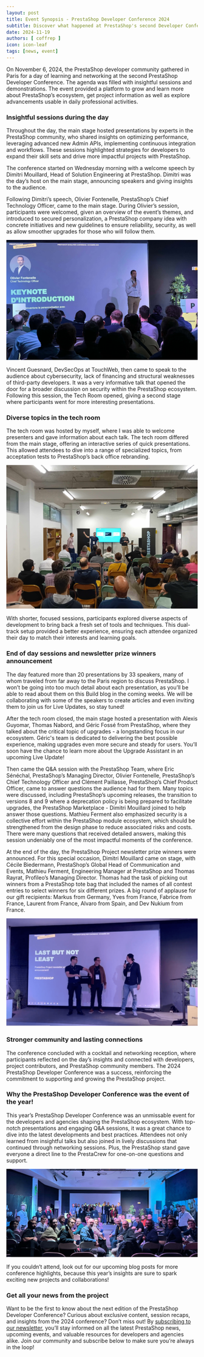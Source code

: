 ```yaml
---
layout: post
title: Event Synopsis - PrestaShop Developer Conference 2024
subtitle: Discover what happened at PrestaShop's second Developer Conference in Paris
date: 2024-11-19
authors: [ coffrep ]
icon: icon-leaf
tags: [news, event]
---
```


On November 6, 2024, the PrestaShop developer community gathered in Paris for a day of learning and networking at the second PrestaShop Developer Conference. The agenda was filled with insightful sessions and demonstrations. The event provided a platform to grow and learn more about PrestaShop’s ecosystem, get project information as well as explore advancements usable in daily professional activities.

### Insightful sessions during the day

Throughout the day, the main stage hosted presentations by experts in the PrestaShop community, who shared insights on optimizing performance, leveraging advanced new Admin APIs, implementing continuous integration and workflows. These sessions highlighted strategies for developers to expand their skill sets and drive more impactful projects with PrestaShop.

The conference started on Wednesday morning with a welcome speech by Dimitri Mouillard, Head of Solution Engineering at PrestaShop. Dimitri was the day’s host on the main stage, announcing speakers and giving insights to the audience. 

Following Dimitri’s speech, Olivier Fontenelle, PrestaShop’s Chief Technology Officer, came to the main stage. During Olivier’s session, participants were welcomed, given an overview of the event’s themes, and introduced to secured personalization, a PrestaShop company idea with concrete initiatives and new guidelines to ensure reliability, security, as well as allow smoother upgrades for those who will follow them. 

![Introduction_Keynote_photo](/assets/images/2024/11/olivierfontenellekeynote.jpg)

Vincent Guesnard, DevSecOps at TouchWeb, then came to speak to the audience about cybersecurity, lack of financing and structural weaknesses of third-party developers. It was a very informative talk that opened the door for a broader discussion on security within the PrestaShop ecosystem. Following this session, the Tech Room opened, giving a second stage where participants went for more interesting presentations.

### Diverse topics in the tech room

The tech room was hosted by myself, where I was able to welcome presenters and gave information about each talk. The tech room differed from the main stage, offering an interactive series of quick presentations. This allowed attendees to dive into a range of specialized topics, from acceptation tests to PrestaShop’s back office rebranding. 

![Tech_Room_Checkout](/assets/images/2024/11/TechRoomCheckout.jpg)

With shorter, focused sessions, participants explored diverse aspects of development to bring back a fresh set of tools and techniques. This dual-track setup provided a better experience, ensuring each attendee organized their day to match their interests and learning goals.

### End of day sessions and newsletter prize winners announcement

The day featured more than 20 presentations by 33 speakers, many of whom traveled from far away to the Paris region to discuss PrestaShop. I won’t be going into too much detail about each presentation, as you’ll be able to read about them on this Build blog in the coming weeks. We will be collaborating with some of the speakers to create articles and even inviting them to join us for Live Updates, so stay tuned!

After the tech room closed, the main stage hosted a presentation with Alexis Guyomar, Thomas Nabord, and Géric Fossé from PrestaShop, where they talked about the critical topic of upgrades - a longstanding focus in our ecosystem. Géric's team is dedicated to delivering the best possible experience, making upgrades even more secure and steady for users. You’ll soon have the chance to learn more about the Upgrade Assistant in an upcoming Live Update! 

Then came the Q&A session with the PrestaShop Team, where Eric Sénéchal, PrestaShop’s Managing Director, Olivier Fontenelle, PrestaShop’s Chief Technology Officer and Clément Paillasse, PrestaShop’s Chief Product Officer, came to answer questions the audience had for them. Many topics were discussed, including PrestaShop’s upcoming releases, the transition to versions 8 and 9 where a deprecation policy is being prepared to facilitate upgrades, the PrestaShop Marketplace - Dimitri Mouillard joined to help answer those questions. Mathieu Ferment also emphasized security is a collective effort within the PrestaShop module ecosystem, which should be strengthened from the design phase to reduce associated risks and costs. There were many questions that received detailed answers, making this session undeniably one of the most impactful moments of the conference.

At the end of the day, the PrestaShop Project newsletter prize winners were announced. For this special occasion, Dimitri Mouillard came on stage, with Cécile Biedermann, PrestaShop’s Global Head of Communication and Events, Mathieu Ferment, Engineering Manager at PrestaShop and Thomas Rayrat, Profileo’s Managing Director. Thomas had the task of picking out winners from a PrestaShop tote bag that included the names of all contest entries to select winners for six different prizes. A big round of applause for our gift recipients: Markus from Germany, Yves from France, Fabrice from France, Laurent from France, Alvaro from Spain, and Dev Nukium from France.

![Event_Prize_Draw](/assets/images/2024/11/PrizeDrawDeveloperConference.png)

### Stronger community and lasting connections

The conference concluded with a cocktail and networking reception, where participants reflected on the day’s insights and connected with developers, project contributors, and PrestaShop community members. The 2024 PrestaShop Developer Conference was a success, reinforcing the commitment to supporting and growing the PrestaShop project. 

### Why the PrestaShop Developer Conference was the event of the year!

This year’s PrestaShop Developer Conference was an unmissable event for the developers and agencies shaping the PrestaShop ecosystem. With top-notch presentations and engaging Q&A sessions, it was a great chance to dive into the latest developments and best practices. Attendees not only learned from insightful talks but also joined in lively discussions that continued through networking sessions. Plus, the PrestaShop stand gave everyone a direct line to the PrestaCrew for one-on-one questions and support.

![Developer_Conference_Group](/assets/images/2024/11/DeveloperConferenceGroupPicture.jpg)

If you couldn’t attend, look out for our upcoming blog posts for more conference highlights, because this year’s insights are sure to spark exciting new projects and collaborations!

### Get all your news from the project

Want to be the first to know about the next edition of the PrestaShop Developer Conference? Curious about exclusive content, session recaps, and insights from the 2024 conference? Don’t miss out! By [subscribing to our newsletter](#subscribe-button), you’ll stay informed on all the latest PrestaShop news, upcoming events, and valuable resources for developers and agencies alike. Join our community and subscribe below to make sure you’re always in the loop!
